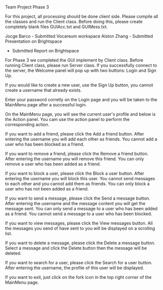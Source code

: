 Team Project Phase 3

For this project, all processing should be done client side. Please compile all the classes and run the Client class. Before doing this, please create completely blank files GUIAcc.txt and GUIMess.txt.

Jocge Barco - Submitted Vocareum workspace
Alston Zhang - Submitted Presentation on Brightspace
- Submitted Report on Brightspace

For Phase 3 we completed the GUI implement by Client class. Before running Client class, please run Server class. If you successfully connect to the server, the Welcome panel will pop up with two buttons: Login and Sign Up. 

If you would like to create a new user, use the Sign Up button, you cannot create a username that already exists.

Enter your password corretly on the Login page and you will be taken to the MainMenu page after a successful login.

On the MainMenu page, you will see the current user's profile and below is the Action panel. You cam use the action panel to perform the corresponding action.

If you want to add a friend, please click the Add a friend button. After entering the username you will add each other as friends. You cannot add a user who has been blocked as a friend.

If you want to remove a friend, please click the Remove a friend button. After entering the username you will remove this friend. You can only remove a user who has been added as a friend.

If you want to block a user, please click the Block a user button. After entering the username you will block this user. You cannot send messages to each other and you cannot add them as friends. You can only block a user who has not been added as a friend.

If you want to send a message, please click the Send a message button. After entering the username and the message content you will get the message sent. You can only send a message to a user who has been added as a friend. You cannot send a message to a user who has been blocked.

If you want to view messages, please click the View messages button. All the messages you send of have sent to you will be displayed on a scrolling list.

If you want to delete a message, please click the Delete a message button. Select a message and click the Delete button then the message will be deleted.

If you want to search for a user, please click the Search for a user button. After entering the username, the profile of this user will be displayed.

If you want to exit, just click on the fork icon in the top right corner of the MainMenu page.
